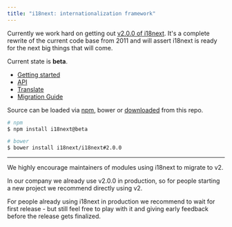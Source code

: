 ```yaml
---
title: "i18next: internationalization framework"
---
```


Currently we work hard on getting out [v2.0.0 of i18next](https://github.com/i18next/i18next/tree/2.0.0). It's a complete rewrite of the current code base from 2011 and will assert i18next is ready for the next big things that will come.

Current state is **beta**.

- [Getting started](docs/)
- [API](docs/api/)
- [Translate](translate/)
- [Migration Guide](docs/migration/)

Source can be loaded via [npm](https://www.npmjs.com/package/i18next), bower or [downloaded](https://github.com/i18next/i18next/blob/2.0.0/i18next.min.js) from this repo.


```bash
# npm
$ npm install i18next@beta

# bower
$ bower install i18next/i18next#2.0.0
```

---------

We highly encourage maintainers of modules using i18next to migrate to v2.


In our company we already use v2.0.0 in production, so for people starting a new project we recommend directly using v2.

For people already using i18next in production we recommend to wait for first release - but still feel free to play with it and giving early feedback before the release gets finalized.
